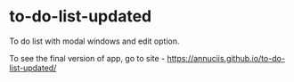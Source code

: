 # to-do-list-updated
To do list with modal windows and edit option. 

To see the final version of app, go to site - https://annuciis.github.io/to-do-list-updated/
